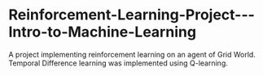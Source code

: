 # Reinforcement-Learning-Project---Intro-to-Machine-Learning
A project implementing reinforcement learning on an agent of Grid World. Temporal Difference learning was implemented using Q-learning.

